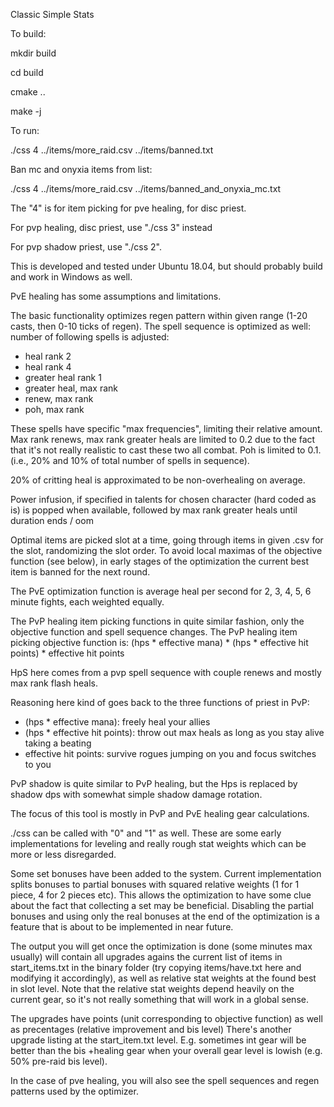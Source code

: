 Classic Simple Stats

To build:

mkdir build

cd build

cmake ..

make -j

To run:

./css 4 ../items/more_raid.csv ../items/banned.txt

Ban mc and onyxia items from list:

./css 4 ../items/more_raid.csv ../items/banned_and_onyxia_mc.txt

The "4" is for item picking for pve healing, for disc priest.

For pvp healing, disc priest, use "./css 3" instead

For pvp shadow priest, use "./css 2".

This is developed and tested under Ubuntu 18.04, but should probably build and work in Windows as well.



PvE healing has some assumptions and limitations.

The basic functionality optimizes regen pattern within given range (1-20 casts, then 0-10 ticks of regen).
The spell sequence is optimized as well: number of following spells is adjusted:
  * heal rank 2
  * heal rank 4
  * greater heal rank 1
  * greater heal, max rank
  * renew, max rank
  * poh, max rank

These spells have specific "max frequencies", limiting their relative amount. Max rank renews, max rank greater heals
are limited to 0.2 due to the fact that it's not really realistic to cast these two all combat. Poh is limited to 0.1.
(i.e., 20% and 10% of total number of spells in sequence).

20% of critting heal is approximated to be non-overhealing on average.

Power infusion, if specified in talents for chosen character (hard coded as is) is popped when available,
      followed by max rank greater heals until duration ends / oom

Optimal items are picked slot at a time, going through items in given .csv for the slot, randomizing the slot order.
To avoid local maximas of the objective function (see below), in early stages of the optimization the current
best item is banned for the next round.

The PvE optimization function is average heal per second for 2, 3, 4, 5, 6 minute fights, each weighted equally.



The PvP healing item picking functions in quite similar fashion, only the objective function and spell sequence changes.
The PvP healing item picking objective function is:
 (hps * effective mana) * (hps * effective hit points) * effective hit points

HpS here comes from a pvp spell sequence with couple renews and mostly max rank flash heals.

 Reasoning here kind of goes back to the three functions of priest in PvP:
 * (hps * effective mana): freely heal your allies
 * (hps * effective hit points): throw out max heals as long as you stay alive taking a beating
 * effective hit points: survive rogues jumping on you and focus switches to you


 PvP shadow is quite similar to PvP healing, but the Hps is replaced by shadow dps with somewhat simple shadow
 damage rotation.


The focus of this tool is mostly in PvP and PvE healing gear calculations.


./css can be called with "0" and "1" as well. These are some early implementations for leveling and really rough
stat weights which can be more or less disregarded.



Some set bonuses have been added to the system.
Current implementation splits bonuses to partial bonuses with squared relative weights (1 for 1 piece, 4 for 2 pieces etc). This allows the optimization to have some clue about the fact that collecting a set may be beneficial. Disabling the partial bonuses and using only the real bonuses at the end of the
optimization is a feature that is about to be implemented in near future.

The output you will get once the optimization is done (some minutes max usually) will contain all upgrades
agains the current list of items in start_items.txt in the binary folder (try copying items/have.txt here and modifying it accordingly),
as well as relative stat weights at the found best in slot level. Note that the relative stat weights depend heavily on
the current gear, so it's not really something that will work in a global sense.

The upgrades have points (unit corresponding to objective function) as well as precentages (relative improvement and bis level)
There's another upgrade listing at the start_item.txt level. E.g. sometimes int gear will be better than the bis +healing gear when your overall
gear level is lowish (e.g. 50% pre-raid bis level).

In the case of pve healing, you will also see the spell sequences and regen patterns used by the optimizer.

